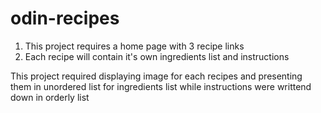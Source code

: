 # odin-recipes
1) This project requires a home page with 3 recipe links
2) Each recipe will contain it's own ingredients list and instructions

This project required displaying image for each recipes and presenting them in unordered list for ingredients list while instructions were writtend down in orderly list
